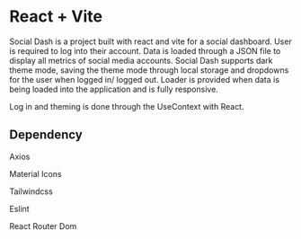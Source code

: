 # React + Vite

Social Dash is a project built with react and vite for a social dashboard. User is required to log into their account. Data is loaded through a JSON file to display all metrics of social media accounts. Social Dash supports dark theme mode, saving the theme mode through local storage and dropdowns for the user when logged in/ logged out. Loader is provided when data is being loaded into the application and is fully responsive.

Log in and theming is done through the UseContext with React.

## Dependency

Axios

Material Icons

Tailwindcss

Eslint

React Router Dom
